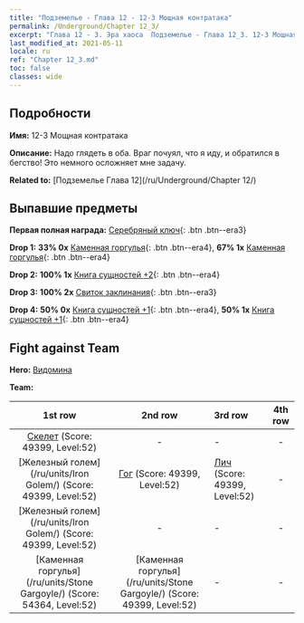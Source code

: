 ```yaml
---
title: "Подземелье - Глава 12 - 12-3 Мощная контратака"
permalink: /Underground/Chapter 12_3/
excerpt: "Глава 12 - 3. Эра хаоса  Подземелье - Глава 12_3. 12-3 Мощная контратака"
last_modified_at: 2021-05-11
locale: ru
ref: "Chapter 12_3.md"
toc: false
classes: wide
---
```


## Подробности

 **Имя:** 12-3 Мощная контратака

 **Описание:** Надо глядеть в оба. Враг почуял, что я иду, и обратился в бегство! Это немного осложняет мне задачу.

 **Related to:** [Подземелье Глава 12](/ru/Underground/Chapter 12/)

## Выпавшие предметы

 **Первая полная награда:** [Серебряный ключ](/ItemsRU/con_693/){: .btn .btn--era3}

 **Drop 1:** **33% 0x** [Каменная горгулья](/ItemsRU/unt_236/){: .btn .btn--era4}, **67% 1x** [Каменная горгулья](/ItemsRU/unt_236/){: .btn .btn--era4}

 **Drop 2:** **100% 1x** [Книга сущностей +2](/ItemsRU/mat_53/){: .btn .btn--era4}

 **Drop 3:** **100% 2x** [Свиток заклинания](/ItemsRU/con_694/){: .btn .btn--era3}

 **Drop 4:** **50% 0x** [Книга сущностей +1](/ItemsRU/mat_46/){: .btn .btn--era4}, **50% 1x** [Книга сущностей +1](/ItemsRU/mat_46/){: .btn .btn--era4}


## Fight against Team
 **Hero:** [Видомина](/ru/heroes/Vidomina/)

 **Team:**


  | 1st row | 2nd row | 3rd row | 4th row |
  |:----:|:----:|:----|:----:|
  | [Скелет](/ru/units/Skeleton/) (Score: 49399, Level:52)  | - | - | - |
  | [Железный голем](/ru/units/Iron Golem/) (Score: 49399, Level:52)  | [Гог](/ru/units/Gog/) (Score: 49399, Level:52)  | [Лич](/ru/units/Lich/) (Score: 49399, Level:52)  | - |
  | [Железный голем](/ru/units/Iron Golem/) (Score: 49399, Level:52)  | - | - | - |
  | [Каменная горгулья](/ru/units/Stone Gargoyle/) (Score: 54364, Level:52)  | [Каменная горгулья](/ru/units/Stone Gargoyle/) (Score: 49399, Level:52)  | - | - |


